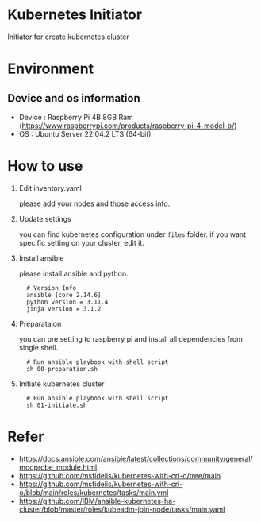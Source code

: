 # Kubernetes Initiator
Initiator for create kubernetes cluster

# Environment

## Device and os information

- Device : Raspberry Pi 4B 8GB Ram (https://www.raspberrypi.com/products/raspberry-pi-4-model-b/)
- OS : Ubuntu Server 22.04.2 LTS (64-bit)

# How to use

1. Edit inventory.yaml

    please add your nodes and those access info.

2. Update settings

    you can find kubernetes configuration under `files` folder.
    if you want specific setting on your cluster, edit it.

3. Install ansible

    please install ansible and python.
    ```
      # Version Info
      ansible [core 2.14.6]
      python version = 3.11.4
      jinja version = 3.1.2
    ```

4. Preparataion

    you can pre setting to raspberry pi and install all dependencies from single shell.
    ```
      # Run ansible playbook with shell script
      sh 00-preparation.sh
    ```

5. Initiate kubernetes cluster

    ```
      # Run ansible playbook with shell script
      sh 01-initiate.sh
    ```

# Refer
- https://docs.ansible.com/ansible/latest/collections/community/general/modprobe_module.html
- https://github.com/msfidelis/kubernetes-with-cri-o/tree/main
- https://github.com/msfidelis/kubernetes-with-cri-o/blob/main/roles/kubernetes/tasks/main.yml
- https://github.com/IBM/ansible-kubernetes-ha-cluster/blob/master/roles/kubeadm-join-node/tasks/main.yaml
